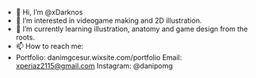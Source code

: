 - 👋 Hi, I’m @xDarknos
- 👀 I’m interested in videogame making and 2D illustration.
- 🌱 I’m currently learning illustration, anatomy and game design from the roots.
- 📫 How to reach me: 
- Portfolio: danimgcesur.wixsite.com/portfolio  Email: xperiaz2115@gmail.com  Instagram: @danipomg

<!---
xDarknos/xDarknos is a ✨ special ✨ repository because its `README.md` (this file) appears on your GitHub profile.
You can click the Preview link to take a look at your changes.
--->
